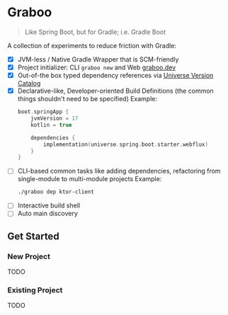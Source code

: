 # Graboo

> Like Spring Boot, but for Gradle; i.e. Gradle Boot

A collection of experiments to reduce friction with Gradle:

- [x] JVM-less / Native Gradle Wrapper that is SCM-friendly
- [x] Project initializer: CLI `graboo new` and Web [graboo.dev](https://graboo.dev)
- [x] Out-of-the box typed dependency references via [Universe Version Catalog](https://github.com/jamesward/kotlin-universe-catalog)
- [x] Declarative-like, Developer-oriented Build Definitions (the common things shouldn't need to be specified)
    Example:
    ```kotlin
    boot.springApp {
        jvmVersion = 17
        kotlin = true

        dependencies {
            implementation(universe.spring.boot.starter.webflux)
        }
    }
    ```
- [ ] CLI-based common tasks like adding dependencies, refactoring from single-module to multi-module projects
    Example:
    ```bash
    ./graboo dep ktor-client
    ```
- [ ] Interactive build shell
- [ ] Auto main discovery

## Get Started

### New Project

TODO

### Existing Project

TODO

